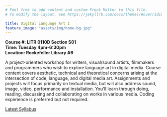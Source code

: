 ```yaml
---
# Feel free to add content and custom Front Matter to this file.
# To modify the layout, see https://jekyllrb.com/docs/themes/#overriding-theme-defaults

title: Digital Language Art I
feature_image: "assets/img/home-bg.jpg"
---
```

**Course #: LITR 0110D Section S01** <br>
**Time: Tuesday 4pm-6:30pm** <br>
**Location: Rockefeller Library A9** <br>

A project-oriented workshop for writers, visual/sound artists, filmmakers and programmers who wish to explore language art in digital media. Course content covers aesthetic, technical and theoretical concerns arising at the intersection of code, language, and digital media art. Assignments and projects will focus primarily on textual media, but will also address sound, image, video, performance and installation. You'll learn through doing, reading, discussing and collaborating on works in various media. Coding experience is preferred but not required.

[Latest Syllabus]()
